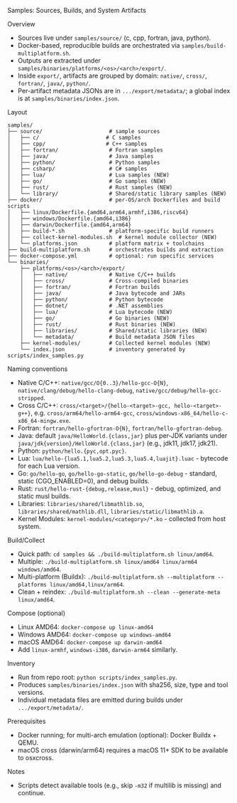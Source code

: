 Samples: Sources, Builds, and System Artifacts

Overview
- Sources live under `samples/source/` (c, cpp, fortran, java, python).
- Docker-based, reproducible builds are orchestrated via `samples/build-multiplatform.sh`.
- Outputs are extracted under `samples/binaries/platforms/<os>/<arch>/export/`.
- Inside `export/`, artifacts are grouped by domain: `native/`, `cross/`, `fortran/`, `java/`, `python/`.
- Per-artifact metadata JSONs are in `.../export/metadata/`; a global index is at `samples/binaries/index.json`.

Layout
```
samples/
├── source/                     # sample sources
│   ├── c/                     # C samples
│   ├── cpp/                   # C++ samples
│   ├── fortran/                # Fortran samples
│   ├── java/                   # Java samples
│   ├── python/                 # Python samples
│   ├── csharp/                 # C# samples
│   ├── lua/                    # Lua samples (NEW)
│   ├── go/                     # Go samples (NEW)
│   ├── rust/                   # Rust samples (NEW)
│   └── library/                # Shared/static library samples (NEW)
├── docker/                     # per-OS/arch Dockerfiles and build scripts
│   ├── linux/Dockerfile.{amd64,arm64,armhf,i386,riscv64}
│   ├── windows/Dockerfile.{amd64,i386}
│   ├── darwin/Dockerfile.{amd64,arm64}
│   ├── build-*.sh              # platform-specific build runners
│   ├── collect-kernel-modules.sh  # kernel module collector (NEW)
│   └── platforms.json          # platform matrix + toolchains
├── build-multiplatform.sh      # orchestrates builds and extraction
├── docker-compose.yml          # optional: run specific services
└── binaries/
    ├── platforms/<os>/<arch>/export/
    │   ├── native/             # Native C/C++ builds
    │   ├── cross/              # Cross-compiled binaries
    │   ├── fortran/            # Fortran builds
    │   ├── java/               # Java bytecode and JARs
    │   ├── python/             # Python bytecode
    │   ├── dotnet/             # .NET assemblies
    │   ├── lua/                # Lua bytecode (NEW)
    │   ├── go/                 # Go binaries (NEW)
    │   ├── rust/               # Rust binaries (NEW)
    │   ├── libraries/          # Shared/static libraries (NEW)
    │   └── metadata/           # Build metadata JSON files
    ├── kernel-modules/         # Collected kernel modules (NEW)
    └── index.json              # inventory generated by scripts/index_samples.py
```

Naming conventions
- Native C/C++: `native/gcc/O{0..3}/hello-gcc-O{N}`, `native/clang/debug/hello-clang-debug`, `native/gcc/debug/hello-gcc-stripped`.
- Cross C/C++: `cross/<target>/{hello-<target>-gcc, hello-<target>-g++}`, e.g. `cross/arm64/hello-arm64-gcc`, `cross/windows-x86_64/hello-c-x86_64-mingw.exe`.
- Fortran: `fortran/hello-gfortran-O{N}`, `fortran/hello-gfortran-debug`.
- Java: default `java/HelloWorld.{class,jar}` plus per‑JDK variants under `java/jdk{version}/HelloWorld.{class,jar}` (e.g., jdk11, jdk17, jdk21).
- Python: `python/hello.{pyc,opt.pyc}`.
- Lua: `lua/hello-{lua5.1,lua5.2,lua5.3,lua5.4,luajit}.luac` - bytecode for each Lua version.
- Go: `go/hello-go`, `go/hello-go-static`, `go/hello-go-debug` - standard, static (CGO_ENABLED=0), and debug builds.
- Rust: `rust/hello-rust-{debug,release,musl}` - debug, optimized, and static musl builds.
- Libraries: `libraries/shared/libmathlib.so`, `libraries/shared/mathlib.dll`, `libraries/static/libmathlib.a`.
- Kernel Modules: `kernel-modules/<category>/*.ko` - collected from host system.

Build/Collect
- Quick path: `cd samples && ./build-multiplatform.sh linux/amd64`.
- Multiple: `./build-multiplatform.sh linux/amd64 linux/arm64 windows/amd64`.
- Multi-platform (Buildx): `./build-multiplatform.sh --multiplatform --platforms linux/amd64,linux/arm64`.
- Clean + reindex: `./build-multiplatform.sh --clean --generate-meta linux/amd64`.

Compose (optional)
- Linux AMD64: `docker-compose up linux-amd64`
- Windows AMD64: `docker-compose up windows-amd64`
- macOS AMD64: `docker-compose up darwin-amd64`
- Add `linux-armhf`, `windows-i386`, `darwin-arm64` similarly.

Inventory
- Run from repo root: `python scripts/index_samples.py`.
- Produces `samples/binaries/index.json` with sha256, size, type and tool versions.
- Individual metadata files are emitted during builds under `.../export/metadata/`.

Prerequisites
- Docker running; for multi-arch emulation (optional): Docker Buildx + QEMU.
- macOS cross (darwin/arm64) requires a macOS 11+ SDK to be available to osxcross.

Notes
- Scripts detect available tools (e.g., skip `-m32` if multilib is missing) and continue.
